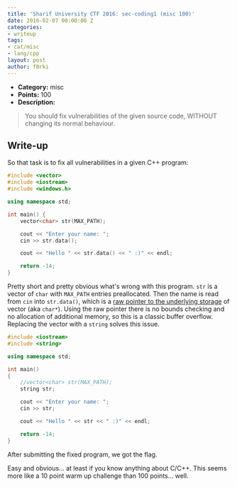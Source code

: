 ```yaml
---
title: 'Sharif University CTF 2016: sec-coding1 (misc 100)'
date: 2016-02-07 00:00:00 Z
categories:
- writeup
tags:
- cat/misc
- lang/cpp
layout: post
author: f0rki
---
```


* **Category:** misc
* **Points:** 100
* **Description:**

> You should fix vulnerabilities of the given source code, WITHOUT changing its
> normal behaviour.

## Write-up

So that task is to fix all vulnerabilities in a given C++ program:

```cpp
#include <vector>
#include <iostream>
#include <windows.h>

using namespace std;

int main() {
    vector<char> str(MAX_PATH);

    cout << "Enter your name: ";
    cin >> str.data();

    cout << "Hello " << str.data() << " :)" << endl;

    return -14;
}
```

Pretty short and pretty obvious what's wrong with this program. `str` is a
vector of `char` with `MAX_PATH` entries preallocated. Then the name is read
from `cin` into `str.data()`, which is a
[raw pointer to the underlying storage](http://en.cppreference.com/w/cpp/container/vector/data)
of vector (aka `char*`). Using the raw pointer there is no bounds checking and
no allocation of additional memory, so this is a classic buffer overflow.
Replacing the vector with a `string` solves this issue.

```cpp
#include <iostream>
#include <string>

using namespace std;

int main()
{
    //vector<char> str(MAX_PATH);
    string str;

    cout << "Enter your name: ";
    cin >> str;

    cout << "Hello " << str << " :)" << endl;

    return -14;
}
```

After submitting the fixed program, we got the flag.

Easy and obvious... at least if you know anything about C/C++. This seems more
like a 10 point warm up challenge than 100 points... well.
